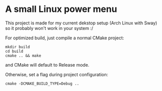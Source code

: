 # A small Linux power menu

This project is made for my current dekstop setup (Arch Linux with Sway) so it probably won't work in your system :/

For optimized build, just compile a normal CMake project:
```
mkdir build
cd build
cmake .. && make
```

and CMake will default to Release mode.

Otherwise, set a flag during project configuration:
```
cmake -DCMAKE_BUILD_TYPE=Debug ..
```